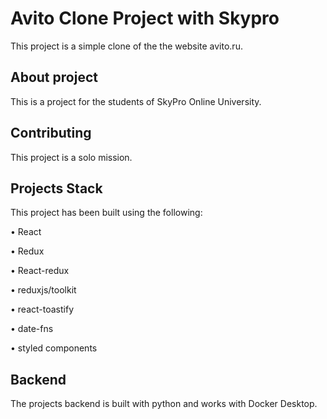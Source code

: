 # Avito Clone Project with Skypro

This project is a simple clone of the the website avito.ru. 

## About project

This is a project for the students of SkyPro Online University. 

## Contributing

This project is a solo mission.

## Projects Stack

This project has been built using the following:

• React

• Redux

• React-redux

• reduxjs/toolkit

• react-toastify

• date-fns

• styled components

## Backend

The projects backend is built with python and works with Docker Desktop. 


